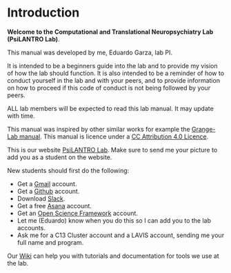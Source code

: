 # Introduction

**Welcome to the Computational and Translational Neuropsychiatry Lab (PsiLANTRO Lab)**.

This manual was developed by me, Eduardo Garza, lab PI. 

It is intended to be a beginners guide into the lab and to provide my vision of how the lab should function. It is also intended to be a reminder of how to conduct yourself in the lab and with your peers, and to provide information on how to proceed if this code of conduct is not being followed by your peers.

ALL lab members will be expected to read this lab manual. It may update with time.

This manual was inspired by other similar works for example the [Grange-Lab manual](https://bookdown.org/JimGrange/Grange-lab-manual/intro.html). This manual is licence under a [CC Attribution 4.0 Licence](https://creativecommons.org/licenses/by/4.0/).

This is our website [PsiLANTRO Lab](https://psilantrolab.github.io/). Make sure to send me your picture to add you as a student on the website.

New students should first do the following:

* Get a [Gmail](https://mail.google.com) account.
* Get a [Github](https://github.com) account.
* Download [Slack](https://slack.com/intl/es-mx/).
* Get a free [Asana](https://asana.com) account.
* Get an [Open Science Framework](https://osf.io) account.
* Let me (Eduardo) know when you do this so I can add you to the lab accounts.
* Ask me for a C13 Cluster account and a LAVIS account, sending me your full name and program.


Our [Wiki](https://github.com/psilantrolab/Documentation/wiki) can help you with tutorials and documentation for tools we use at the lab.



